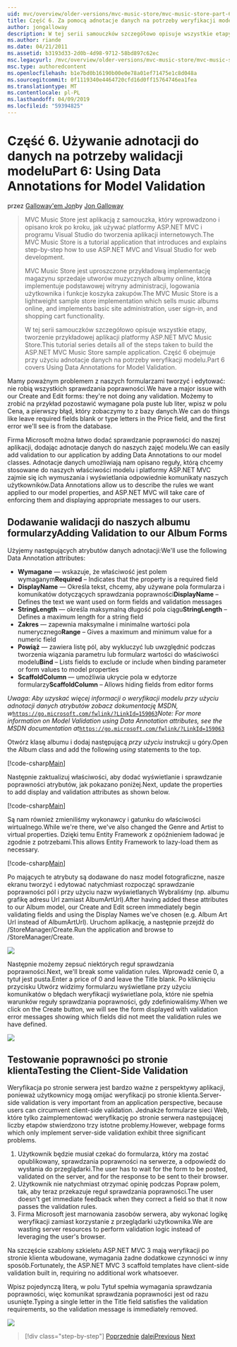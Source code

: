 ```yaml
---
uid: mvc/overview/older-versions/mvc-music-store/mvc-music-store-part-6
title: Część 6. Za pomocą adnotacje danych na potrzeby weryfikacji modelu | Dokumentacja firmy Microsoft
author: jongalloway
description: W tej serii samouczków szczegółowo opisuje wszystkie etapy, tworzenie przykładowej aplikacji platformy ASP.NET MVC Music Store. Część 6 obejmuje korzystanie z adnotacji danych dla modelu V...
ms.author: riande
ms.date: 04/21/2011
ms.assetid: b3193d33-2d0b-4d98-9712-58bd897c62ec
msc.legacyurl: /mvc/overview/older-versions/mvc-music-store/mvc-music-store-part-6
msc.type: authoredcontent
ms.openlocfilehash: b1e7bd0b16190b00e0e78a01ef71475e1c8d048a
ms.sourcegitcommit: 0f1119340e4464720cfd16d0ff15764746ea1fea
ms.translationtype: MT
ms.contentlocale: pl-PL
ms.lasthandoff: 04/09/2019
ms.locfileid: "59394825"
---
```

# <a name="part-6-using-data-annotations-for-model-validation"></a><span data-ttu-id="20534-104">Część 6. Używanie adnotacji do danych na potrzeby walidacji modelu</span><span class="sxs-lookup"><span data-stu-id="20534-104">Part 6: Using Data Annotations for Model Validation</span></span>

<span data-ttu-id="20534-105">przez [Galloway'em Jon](https://github.com/jongalloway)</span><span class="sxs-lookup"><span data-stu-id="20534-105">by [Jon Galloway](https://github.com/jongalloway)</span></span>

> <span data-ttu-id="20534-106">MVC Music Store jest aplikacją z samouczka, który wprowadzono i opisano krok po kroku, jak używać platformy ASP.NET MVC i programu Visual Studio do tworzenia aplikacji internetowych.</span><span class="sxs-lookup"><span data-stu-id="20534-106">The MVC Music Store is a tutorial application that introduces and explains step-by-step how to use ASP.NET MVC and Visual Studio for web development.</span></span>  
>   
> <span data-ttu-id="20534-107">MVC Music Store jest uproszczone przykładową implementację magazynu sprzedaje utworów muzycznych albumy online, która implementuje podstawowej witryny administracji, logowania użytkownika i funkcje koszyka zakupów.</span><span class="sxs-lookup"><span data-stu-id="20534-107">The MVC Music Store is a lightweight sample store implementation which sells music albums online, and implements basic site administration, user sign-in, and shopping cart functionality.</span></span>  
>   
> <span data-ttu-id="20534-108">W tej serii samouczków szczegółowo opisuje wszystkie etapy, tworzenie przykładowej aplikacji platformy ASP.NET MVC Music Store.</span><span class="sxs-lookup"><span data-stu-id="20534-108">This tutorial series details all of the steps taken to build the ASP.NET MVC Music Store sample application.</span></span> <span data-ttu-id="20534-109">Część 6 obejmuje przy użyciu adnotacje danych na potrzeby weryfikacji modelu.</span><span class="sxs-lookup"><span data-stu-id="20534-109">Part 6 covers Using Data Annotations for Model Validation.</span></span>


<span data-ttu-id="20534-110">Mamy poważnym problemem z naszych formularzami tworzyć i edytować: nie robią wszystkich sprawdzania poprawności.</span><span class="sxs-lookup"><span data-stu-id="20534-110">We have a major issue with our Create and Edit forms: they're not doing any validation.</span></span> <span data-ttu-id="20534-111">Możemy to zrobić na przykład pozostawić wymagane pola puste lub liter, wpisz w polu Cena, a pierwszy błąd, który zobaczymy to z bazy danych.</span><span class="sxs-lookup"><span data-stu-id="20534-111">We can do things like leave required fields blank or type letters in the Price field, and the first error we'll see is from the database.</span></span>

<span data-ttu-id="20534-112">Firma Microsoft można łatwo dodać sprawdzanie poprawności do naszej aplikacji, dodając adnotacje danych do naszych zajęć modelu.</span><span class="sxs-lookup"><span data-stu-id="20534-112">We can easily add validation to our application by adding Data Annotations to our model classes.</span></span> <span data-ttu-id="20534-113">Adnotacje danych umożliwiają nam opisano reguły, którą chcemy stosowane do naszych właściwości modelu i platformy ASP.NET MVC zajmie się ich wymuszania i wyświetlania odpowiednie komunikaty naszych użytkowników.</span><span class="sxs-lookup"><span data-stu-id="20534-113">Data Annotations allow us to describe the rules we want applied to our model properties, and ASP.NET MVC will take care of enforcing them and displaying appropriate messages to our users.</span></span>

## <a name="adding-validation-to-our-album-forms"></a><span data-ttu-id="20534-114">Dodawanie walidacji do naszych albumu formularzy</span><span class="sxs-lookup"><span data-stu-id="20534-114">Adding Validation to our Album Forms</span></span>

<span data-ttu-id="20534-115">Użyjemy następujących atrybutów danych adnotacji:</span><span class="sxs-lookup"><span data-stu-id="20534-115">We'll use the following Data Annotation attributes:</span></span>

- <span data-ttu-id="20534-116">**Wymagane** — wskazuje, że właściwość jest polem wymaganym</span><span class="sxs-lookup"><span data-stu-id="20534-116">**Required** – Indicates that the property is a required field</span></span>
- <span data-ttu-id="20534-117">**DisplayName** — Określa tekst, chcemy, aby używane pola formularza i komunikatów dotyczących sprawdzania poprawności</span><span class="sxs-lookup"><span data-stu-id="20534-117">**DisplayName** – Defines the text we want used on form fields and validation messages</span></span>
- <span data-ttu-id="20534-118">**StringLength** — określa maksymalną długość pola ciągu</span><span class="sxs-lookup"><span data-stu-id="20534-118">**StringLength** – Defines a maximum length for a string field</span></span>
- <span data-ttu-id="20534-119">**Zakres** — zapewnia maksymalne i minimalne wartości pola numerycznego</span><span class="sxs-lookup"><span data-stu-id="20534-119">**Range** – Gives a maximum and minimum value for a numeric field</span></span>
- <span data-ttu-id="20534-120">**Powiąż** — zawiera listę pól, aby wykluczyć lub uwzględnić podczas tworzenia wiązania parametru lub formularz wartości do właściwości modelu</span><span class="sxs-lookup"><span data-stu-id="20534-120">**Bind** – Lists fields to exclude or include when binding parameter or form values to model properties</span></span>
- <span data-ttu-id="20534-121">**ScaffoldColumn** — umożliwia ukrycie pola w edytorze formularzy</span><span class="sxs-lookup"><span data-stu-id="20534-121">**ScaffoldColumn** – Allows hiding fields from editor forms</span></span>

<span data-ttu-id="20534-122">*Uwaga: Aby uzyskać więcej informacji o weryfikacji modelu przy użyciu adnotacji danych atrybutów zobacz dokumentację MSDN, w*[`https://go.microsoft.com/fwlink/?LinkId=159063`](https://go.microsoft.com/fwlink/?LinkId=159063)</span><span class="sxs-lookup"><span data-stu-id="20534-122">*Note: For more information on Model Validation using Data Annotation attributes, see the MSDN documentation at*[`https://go.microsoft.com/fwlink/?LinkId=159063`](https://go.microsoft.com/fwlink/?LinkId=159063)</span></span>

<span data-ttu-id="20534-123">Otwórz klasę albumu i dodaj następującą *przy użyciu* instrukcji u góry.</span><span class="sxs-lookup"><span data-stu-id="20534-123">Open the Album class and add the following *using* statements to the top.</span></span>

[!code-csharp[Main](mvc-music-store-part-6/samples/sample1.cs)]

<span data-ttu-id="20534-124">Następnie zaktualizuj właściwości, aby dodać wyświetlanie i sprawdzanie poprawności atrybutów, jak pokazano poniżej.</span><span class="sxs-lookup"><span data-stu-id="20534-124">Next, update the properties to add display and validation attributes as shown below.</span></span>

[!code-csharp[Main](mvc-music-store-part-6/samples/sample2.cs)]

<span data-ttu-id="20534-125">Są nam również zmieniliśmy wykonawcy i gatunku do właściwości wirtualnego.</span><span class="sxs-lookup"><span data-stu-id="20534-125">While we're there, we've also changed the Genre and Artist to virtual properties.</span></span> <span data-ttu-id="20534-126">Dzięki temu Entity Framework z opóźnieniem ładować je zgodnie z potrzebami.</span><span class="sxs-lookup"><span data-stu-id="20534-126">This allows Entity Framework to lazy-load them as necessary.</span></span>

[!code-csharp[Main](mvc-music-store-part-6/samples/sample3.cs)]

<span data-ttu-id="20534-127">Po mających te atrybuty są dodawane do nasz model fotograficzne, nasze ekranu tworzyć i edytować natychmiast rozpocząć sprawdzanie poprawności pól i przy użyciu nazw wyświetlanych Wybraliśmy (np. albumu grafikę adresu Url zamiast AlbumArtUrl).</span><span class="sxs-lookup"><span data-stu-id="20534-127">After having added these attributes to our Album model, our Create and Edit screen immediately begin validating fields and using the Display Names we've chosen (e.g. Album Art Url instead of AlbumArtUrl).</span></span> <span data-ttu-id="20534-128">Uruchom aplikację, a następnie przejdź do /StoreManager/Create.</span><span class="sxs-lookup"><span data-stu-id="20534-128">Run the application and browse to /StoreManager/Create.</span></span>

![](mvc-music-store-part-6/_static/image1.png)

<span data-ttu-id="20534-129">Następnie możemy zepsuć niektórych reguł sprawdzania poprawności.</span><span class="sxs-lookup"><span data-stu-id="20534-129">Next, we'll break some validation rules.</span></span> <span data-ttu-id="20534-130">Wprowadź cenie 0, a tytuł jest pusta.</span><span class="sxs-lookup"><span data-stu-id="20534-130">Enter a price of 0 and leave the Title blank.</span></span> <span data-ttu-id="20534-131">Po kliknięciu przycisku Utwórz widzimy formularzu wyświetlane przy użyciu komunikatów o błędach weryfikacji wyświetlane pola, które nie spełnia warunków reguły sprawdzania poprawności, gdy zdefiniowaliśmy.</span><span class="sxs-lookup"><span data-stu-id="20534-131">When we click on the Create button, we will see the form displayed with validation error messages showing which fields did not meet the validation rules we have defined.</span></span>

![](mvc-music-store-part-6/_static/image2.png)

## <a name="testing-the-client-side-validation"></a><span data-ttu-id="20534-132">Testowanie poprawności po stronie klienta</span><span class="sxs-lookup"><span data-stu-id="20534-132">Testing the Client-Side Validation</span></span>

<span data-ttu-id="20534-133">Weryfikacja po stronie serwera jest bardzo ważne z perspektywy aplikacji, ponieważ użytkownicy mogą omijać weryfikacji po stronie klienta.</span><span class="sxs-lookup"><span data-stu-id="20534-133">Server-side validation is very important from an application perspective, because users can circumvent client-side validation.</span></span> <span data-ttu-id="20534-134">Jednakże formularze sieci Web, które tylko zaimplementować weryfikację po stronie serwera następującej liczby etapów stwierdzono trzy istotne problemy.</span><span class="sxs-lookup"><span data-stu-id="20534-134">However, webpage forms which only implement server-side validation exhibit three significant problems.</span></span>

1. <span data-ttu-id="20534-135">Użytkownik będzie musiał czekać do formularza, który ma zostać opublikowany, sprawdzania poprawności na serwerze, a odpowiedź do wysłania do przeglądarki.</span><span class="sxs-lookup"><span data-stu-id="20534-135">The user has to wait for the form to be posted, validated on the server, and for the response to be sent to their browser.</span></span>
2. <span data-ttu-id="20534-136">Użytkownik nie natychmiast otrzymać opinię podczas Popraw polem, tak, aby teraz przekazuje reguł sprawdzania poprawności.</span><span class="sxs-lookup"><span data-stu-id="20534-136">The user doesn't get immediate feedback when they correct a field so that it now passes the validation rules.</span></span>
3. <span data-ttu-id="20534-137">Firma Microsoft jest marnowania zasobów serwera, aby wykonać logikę weryfikacji zamiast korzystanie z przeglądarki użytkownika.</span><span class="sxs-lookup"><span data-stu-id="20534-137">We are wasting server resources to perform validation logic instead of leveraging the user's browser.</span></span>

<span data-ttu-id="20534-138">Na szczęście szablony szkieletu ASP.NET MVC 3 mają weryfikacji po stronie klienta wbudowane, wymagania żadne dodatkowe czynności w inny sposób.</span><span class="sxs-lookup"><span data-stu-id="20534-138">Fortunately, the ASP.NET MVC 3 scaffold templates have client-side validation built in, requiring no additional work whatsoever.</span></span>

<span data-ttu-id="20534-139">Wpisz pojedynczą literą, w polu Tytuł spełnia wymagania sprawdzania poprawności, więc komunikat sprawdzania poprawności jest od razu usunięte.</span><span class="sxs-lookup"><span data-stu-id="20534-139">Typing a single letter in the Title field satisfies the validation requirements, so the validation message is immediately removed.</span></span>

![](mvc-music-store-part-6/_static/image3.png)


> [!div class="step-by-step"]
> <span data-ttu-id="20534-140">[Poprzednie](mvc-music-store-part-5.md)
> [dalej](mvc-music-store-part-7.md)</span><span class="sxs-lookup"><span data-stu-id="20534-140">[Previous](mvc-music-store-part-5.md)
[Next](mvc-music-store-part-7.md)</span></span>
